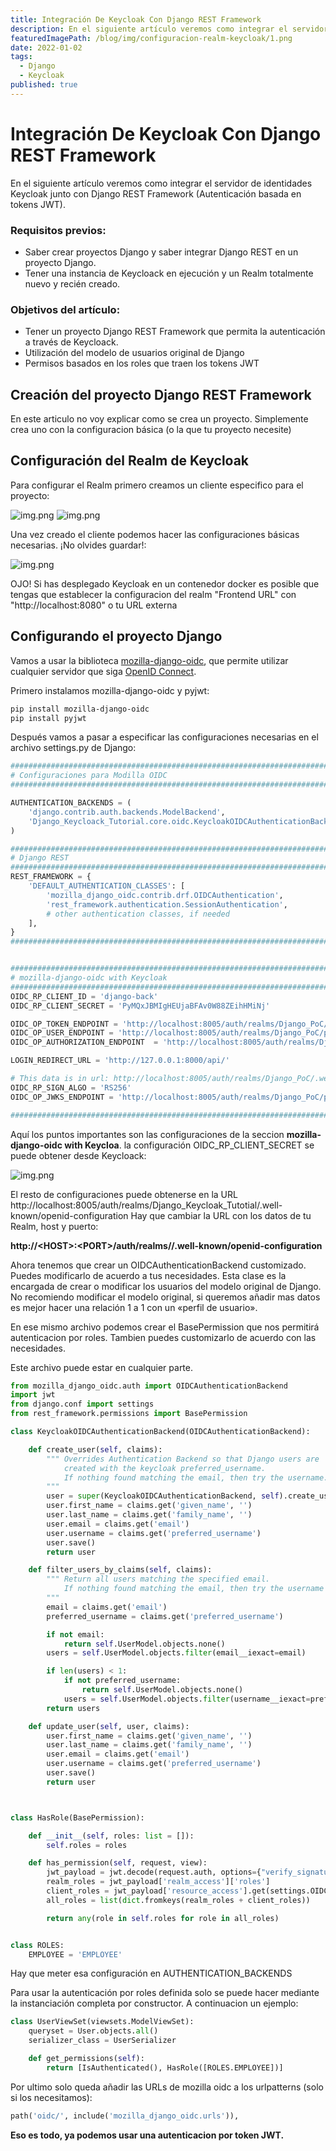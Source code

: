 ```yaml
---
title: Integración De Keycloak Con Django REST Framework
description: En el siguiente artículo veremos como integrar el servidor de identidades Keycloak junto con Django REST Framework (Autenticación basada en tokens JWT).
featuredImagePath: /blog/img/configuracion-realm-keycloak/1.png
date: 2022-01-02
tags:
  - Django
  - Keycloak
published: true
---
```


# Integración De Keycloak Con Django REST Framework

En el siguiente artículo veremos como integrar el servidor de identidades Keycloak junto con Django REST Framework (Autenticación basada en tokens JWT).

### Requisitos previos:

* Saber crear proyectos Django y saber integrar Django REST en un proyecto Django.
* Tener una instancia de Keycloack en ejecución y un Realm totalmente nuevo y recién creado.

### Objetivos del artículo:

* Tener un proyecto Django REST Framework que permita la autenticación a través de Keycloack.
* Utilización del modelo de usuarios original de Django
* Permisos basados en los roles que traen los tokens JWT

## Creación del proyecto Django REST Framework
En este articulo no voy explicar como se crea un proyecto. Simplemente crea uno con la configuracion básica (o la que tu proyecto necesite)

## Configuración del Realm de Keycloak
Para configurar el Realm primero creamos un cliente especifico para el proyecto:

![img.png](/blog/img/configuracion-realm-keycloak/1.png)
![img.png](/blog/img/configuracion-realm-keycloak/2.png)

Una vez creado el cliente podemos hacer las configuraciones básicas necesarias. ¡No olvides guardar!:

![img.png](/blog/img/configuracion-realm-keycloak/3.png)

OJO! Si has desplegado Keycloak en un contenedor docker es posible que tengas que establecer la configuracion del realm "Frontend URL" con "http://localhost:8080" o tu URL externa

## Configurando el proyecto Django

Vamos a usar la biblioteca [mozilla-django-oidc](https://github.com/mozilla/mozilla-django-oidc), 
que permite utilizar cualquier servidor que siga [OpenID Connect](https://openid.net/connect/).

Primero instalamos mozilla-django-oidc y pyjwt:
```Bash
pip install mozilla-django-oidc
pip install pyjwt
```
Después vamos a pasar a especificar las configuraciones necesarias en el archivo settings.py de Django:

```Python
########################################################################################################################
# Configuraciones para Modilla OIDC
########################################################################################################################

AUTHENTICATION_BACKENDS = (
    'django.contrib.auth.backends.ModelBackend',
    'Django_Keycloack_Tutorial.core.oidc.KeycloakOIDCAuthenticationBackend',
)

##########################################################################
# Django REST
##########################################################################
REST_FRAMEWORK = {
    'DEFAULT_AUTHENTICATION_CLASSES': [
        'mozilla_django_oidc.contrib.drf.OIDCAuthentication',
        'rest_framework.authentication.SessionAuthentication',
        # other authentication classes, if needed
    ],
}
##########################################################################


##########################################################################
# mozilla-django-oidc with Keycloak
##########################################################################
OIDC_RP_CLIENT_ID = 'django-back'
OIDC_RP_CLIENT_SECRET = 'PyMQxJBMIgHEUjaBFAv0W88ZEihHMiNj'

OIDC_OP_TOKEN_ENDPOINT = 'http://localhost:8005/auth/realms/Django_PoC/protocol/openid-connect/token'
OIDC_OP_USER_ENDPOINT = 'http://localhost:8005/auth/realms/Django_PoC/protocol/openid-connect/userinfo'
OIDC_OP_AUTHORIZATION_ENDPOINT  = 'http://localhost:8005/auth/realms/Django_PoC/protocol/openid-connect/auth'

LOGIN_REDIRECT_URL = 'http://127.0.0.1:8000/api/'

# This data is in url: http://localhost:8005/auth/realms/Django_PoC/.well-known/openid-configuration
OIDC_RP_SIGN_ALGO = 'RS256'
OIDC_OP_JWKS_ENDPOINT = 'http://localhost:8005/auth/realms/Django_PoC/protocol/openid-connect/certs'

########################################################################################################################
```

Aquí los puntos importantes son las configuraciones de la seccion **mozilla-django-oidc with Keycloa**.
la configuración OIDC_RP_CLIENT_SECRET se puede obtener desde Keycloack:

![img.png](/blog/img/configuracion-realm-keycloak/4.png)

El resto de configuraciones puede obtenerse en la URL http://localhost:8005/auth/realms/Django_Keycloak_Tutotial/.well-known/openid-configuration
Hay que cambiar la URL con los datos de tu Realm, host y puerto:

**http://\<HOST\>:\<PORT\>/auth/realms/<REALM>/.well-known/openid-configuration**

Ahora tenemos que crear un OIDCAuthenticationBackend customizado. Puedes modificarlo de acuerdo a tus necesidades.
Esta clase es la encargada de crear o modificar los usuarios del modelo original de Django. No recomiendo modificar el modelo original, si queremos añadir mas datos es mejor hacer una relación 1 a 1 con un «perfil de usuario».

En ese mismo archivo podemos crear el BasePermission que nos permitirá autenticacion por roles. Tambien puedes customizarlo de acuerdo con las necesidades.

Este archivo puede estar en cualquier parte.

```Python
from mozilla_django_oidc.auth import OIDCAuthenticationBackend
import jwt
from django.conf import settings
from rest_framework.permissions import BasePermission

class KeycloakOIDCAuthenticationBackend(OIDCAuthenticationBackend):

    def create_user(self, claims):
        """ Overrides Authentication Backend so that Django users are
            created with the keycloak preferred_username.
            If nothing found matching the email, then try the username.
        """
        user = super(KeycloakOIDCAuthenticationBackend, self).create_user(claims)
        user.first_name = claims.get('given_name', '')
        user.last_name = claims.get('family_name', '')
        user.email = claims.get('email')
        user.username = claims.get('preferred_username')
        user.save()
        return user

    def filter_users_by_claims(self, claims):
        """ Return all users matching the specified email.
            If nothing found matching the email, then try the username
        """
        email = claims.get('email')
        preferred_username = claims.get('preferred_username')

        if not email:
            return self.UserModel.objects.none()
        users = self.UserModel.objects.filter(email__iexact=email)

        if len(users) < 1:
            if not preferred_username:
                return self.UserModel.objects.none()
            users = self.UserModel.objects.filter(username__iexact=preferred_username)
        return users

    def update_user(self, user, claims):
        user.first_name = claims.get('given_name', '')
        user.last_name = claims.get('family_name', '')
        user.email = claims.get('email')
        user.username = claims.get('preferred_username')
        user.save()
        return user



class HasRole(BasePermission):

    def __init__(self, roles: list = []):
        self.roles = roles

    def has_permission(self, request, view):
        jwt_payload = jwt.decode(request.auth, options={"verify_signature": False})
        realm_roles = jwt_payload['realm_access']['roles']
        client_roles = jwt_payload['resource_access'].get(settings.OIDC_RP_CLIENT_ID, {}).get('roles', [])
        all_roles = list(dict.fromkeys(realm_roles + client_roles))

        return any(role in self.roles for role in all_roles)


class ROLES:
    EMPLOYEE = 'EMPLOYEE'
```

Hay que meter esa configuración en AUTHENTICATION_BACKENDS

Para usar la autenticación por roles definida solo se puede hacer mediante la instanciación completa por constructor. A continuacion un ejemplo:

```Python
class UserViewSet(viewsets.ModelViewSet):
    queryset = User.objects.all()
    serializer_class = UserSerializer

    def get_permissions(self):
        return [IsAuthenticated(), HasRole([ROLES.EMPLOYEE])]
```

Por ultimo solo queda añadir las URLs de mozilla oidc a los urlpatterns (solo si los necesitamos):
```Python
path('oidc/', include('mozilla_django_oidc.urls')),
```

**Eso es todo, ya podemos usar una autenticacion por token JWT.**
